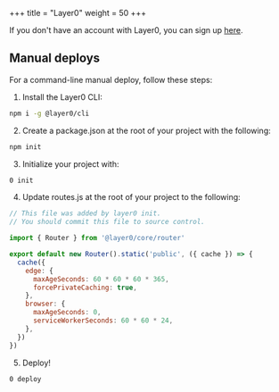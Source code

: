 +++
title = "Layer0"
weight = 50
+++

If you don't have an account with Layer0, you can sign up [here](https://app.layer0.co/signup).

## Manual deploys

For a command-line manual deploy, follow these steps:
1. Install the Layer0 CLI: 
```bash
npm i -g @layer0/cli
```

2. Create a package.json at the root of your project with the following:
```bash
npm init
```

3. Initialize your project with:
```bash
0 init
```

4. Update routes.js at the root of your project to the following:
```js
// This file was added by layer0 init.
// You should commit this file to source control.

import { Router } from '@layer0/core/router'

export default new Router().static('public', ({ cache }) => {
  cache({
    edge: {
      maxAgeSeconds: 60 * 60 * 60 * 365,
      forcePrivateCaching: true,
    },
    browser: {
      maxAgeSeconds: 0,
      serviceWorkerSeconds: 60 * 60 * 24,
    },
  })
})
```

5. Deploy!
```bash
0 deploy
```
